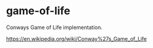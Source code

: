 # game-of-life

Conways Game of Life implementation.

https://en.wikipedia.org/wiki/Conway%27s_Game_of_Life

